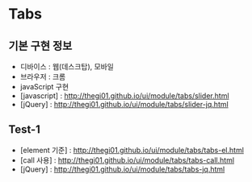 # Tabs

## 기본 구현 정보

- 디바이스 : 웹(데스크탑), 모바일
- 브라우저 : 크롬
- javaScript 구현
- [javascript] : http://thegi01.github.io/ui/module/tabs/slider.html
- [jQuery] : http://thegi01.github.io/ui/module/tabs/slider-jq.html


## Test-1
- [element 기준] : http://thegi01.github.io/ui/module/tabs/tabs-el.html
- [call 사용] : http://thegi01.github.io/ui/module/tabs/tabs-call.html
- [jQuery] : http://thegi01.github.io/ui/module/tabs/tabs-jq.html

